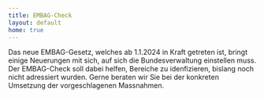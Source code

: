 ```yaml
---
title: EMBAG-Check
layout: default
home: true
---
```


Das neue EMBAG-Gesetz, welches ab 1.1.2024 in Kraft getreten ist, bringt einige Neuerungen mit sich, auf sich die Bundesverwaltung einstellen muss. Der EMBAG-Check soll dabei helfen, Bereiche zu idenfizieren, bislang noch nicht adressiert wurden. Gerne beraten wir Sie bei der konkreten Umsetzung der vorgeschlagenen Massnahmen.